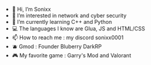 - 👋 Hi, I’m Sonixx
- 👀 I’m interested in network and cyber security 
- 🌱 I’m currently learning C++ and Python
- 💻 The languages I know are Glua, JS and HTML/CSS
- 📫 How to reach me : my discord sonixx0001
- 🫐 Gmod : Founder Bluberry DarkRP
- 🎮 My favorite game : Garry's Mod and Valorant


